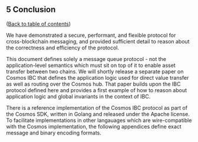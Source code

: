 ## 5 Conclusion

([Back to table of contents](README.md#contents))

We have demonstrated a secure, performant, and flexible protocol for cross-blockchain messaging, and provided sufficient detail to reason about the correctness and efficiency of the protocol.

This document defines solely a message queue protocol - not the application-level semantics which must sit on top of it to enable asset transfer between two chains. We will shortly release a separate paper on Cosmos IBC that defines the application logic used for direct value transfer as well as routing over the Cosmos hub. That paper builds upon the IBC protocol defined here and provides a first example of how to reason about application logic and global invariants in the context of IBC.

There is a reference implementation of the Cosmos IBC protocol as part of the Cosmos SDK, written in Golang and released under the Apache license. To facilitate implementations in other langauages which are wire-compatible with the Cosmos implementation, the following appendices define exact message and binary encoding formats.

